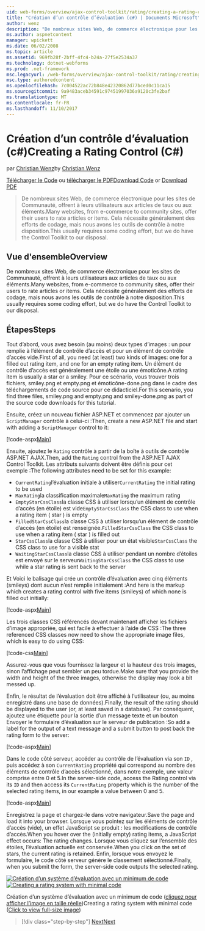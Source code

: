```yaml
---
uid: web-forms/overview/ajax-control-toolkit/rating/creating-a-rating-control-cs
title: "Création d’un contrôle d’évaluation (c#) | Documents Microsoft"
author: wenz
description: "De nombreux sites Web, de commerce électronique pour les sites de Communauté, offrent à leurs utilisateurs aux articles de taux ou aux éléments. Cela nécessite généralement des efforts de codage, mais nous avons le..."
ms.author: aspnetcontent
manager: wpickett
ms.date: 06/02/2008
ms.topic: article
ms.assetid: 969fb28f-2bff-4fc4-b24a-27f5e2534a37
ms.technology: dotnet-webforms
ms.prod: .net-framework
msc.legacyurl: /web-forms/overview/ajax-control-toolkit/rating/creating-a-rating-control-cs
msc.type: authoredcontent
ms.openlocfilehash: 7c004522ac72b848e42320862d77bced0c11ca15
ms.sourcegitcommit: 9a9483aceb34591c97451997036a9120c3fe2baf
ms.translationtype: MT
ms.contentlocale: fr-FR
ms.lasthandoff: 11/10/2017
---
```

<a name="creating-a-rating-control-c"></a><span data-ttu-id="678c8-104">Création d’un contrôle d’évaluation (c#)</span><span class="sxs-lookup"><span data-stu-id="678c8-104">Creating a Rating Control (C#)</span></span>
====================
<span data-ttu-id="678c8-105">par [Christian Wenz](https://github.com/wenz)</span><span class="sxs-lookup"><span data-stu-id="678c8-105">by [Christian Wenz](https://github.com/wenz)</span></span>

<span data-ttu-id="678c8-106">[Télécharger le Code](http://download.microsoft.com/download/9/3/f/93f8daea-bebd-4821-833b-95205389c7d0/rating0.cs.zip) ou [télécharger le PDF](http://download.microsoft.com/download/2/d/c/2dc10e34-6983-41d4-9c08-f78f5387d32b/rating0CS.pdf)</span><span class="sxs-lookup"><span data-stu-id="678c8-106">[Download Code](http://download.microsoft.com/download/9/3/f/93f8daea-bebd-4821-833b-95205389c7d0/rating0.cs.zip) or [Download PDF](http://download.microsoft.com/download/2/d/c/2dc10e34-6983-41d4-9c08-f78f5387d32b/rating0CS.pdf)</span></span>

> <span data-ttu-id="678c8-107">De nombreux sites Web, de commerce électronique pour les sites de Communauté, offrent à leurs utilisateurs aux articles de taux ou aux éléments.</span><span class="sxs-lookup"><span data-stu-id="678c8-107">Many websites, from e-commerce to community sites, offer their users to rate articles or items.</span></span> <span data-ttu-id="678c8-108">Cela nécessite généralement des efforts de codage, mais nous avons les outils de contrôle à notre disposition.</span><span class="sxs-lookup"><span data-stu-id="678c8-108">This usually requires some coding effort, but we do have the Control Toolkit to our disposal.</span></span>


## <a name="overview"></a><span data-ttu-id="678c8-109">Vue d'ensemble</span><span class="sxs-lookup"><span data-stu-id="678c8-109">Overview</span></span>

<span data-ttu-id="678c8-110">De nombreux sites Web, de commerce électronique pour les sites de Communauté, offrent à leurs utilisateurs aux articles de taux ou aux éléments.</span><span class="sxs-lookup"><span data-stu-id="678c8-110">Many websites, from e-commerce to community sites, offer their users to rate articles or items.</span></span> <span data-ttu-id="678c8-111">Cela nécessite généralement des efforts de codage, mais nous avons les outils de contrôle à notre disposition.</span><span class="sxs-lookup"><span data-stu-id="678c8-111">This usually requires some coding effort, but we do have the Control Toolkit to our disposal.</span></span>

## <a name="steps"></a><span data-ttu-id="678c8-112">Étapes</span><span class="sxs-lookup"><span data-stu-id="678c8-112">Steps</span></span>

<span data-ttu-id="678c8-113">Tout d’abord, vous avez besoin (au moins) deux types d’images : un pour remplie à l’élément de contrôle d’accès et pour un élément de contrôle d’accès vide.</span><span class="sxs-lookup"><span data-stu-id="678c8-113">First of all, you need (at least) two kinds of images: one for a filled out rating item, and one for an empty rating item.</span></span> <span data-ttu-id="678c8-114">Un élément de contrôle d’accès est généralement une étoile ou une émoticône.</span><span class="sxs-lookup"><span data-stu-id="678c8-114">A rating item is usually a star or a smiley.</span></span> <span data-ttu-id="678c8-115">Pour ce scénario, vous trouver trois fichiers, smiley.png et empty.png et émoticône-done.png dans le cadre des téléchargements de code source pour ce didacticiel.</span><span class="sxs-lookup"><span data-stu-id="678c8-115">For this scenario, you find three files, smiley.png and empty.png and smiley-done.png as part of the source code downloads for this tutorial.</span></span>

<span data-ttu-id="678c8-116">Ensuite, créez un nouveau fichier ASP.NET et commencez par ajouter un `ScriptManager` contrôle à celui-ci :</span><span class="sxs-lookup"><span data-stu-id="678c8-116">Then, create a new ASP.NET file and start with adding a `ScriptManager` control to it:</span></span>

[!code-aspx[Main](creating-a-rating-control-cs/samples/sample1.aspx)]

<span data-ttu-id="678c8-117">Ensuite, ajoutez le `Rating` contrôle à partir de la boîte à outils de contrôle ASP.NET AJAX.</span><span class="sxs-lookup"><span data-stu-id="678c8-117">Then, add the `Rating` control from the ASP.NET AJAX Control Toolkit.</span></span> <span data-ttu-id="678c8-118">Les attributs suivants doivent être définis pour cet exemple :</span><span class="sxs-lookup"><span data-stu-id="678c8-118">The following attributes need to be set for this example:</span></span>

- <span data-ttu-id="678c8-119">`CurrentRating`l’évaluation initiale à utiliser</span><span class="sxs-lookup"><span data-stu-id="678c8-119">`CurrentRating` the initial rating to be used</span></span>
- <span data-ttu-id="678c8-120">`MaxRating`la classification maximale</span><span class="sxs-lookup"><span data-stu-id="678c8-120">`MaxRating` the maximum rating</span></span>
- <span data-ttu-id="678c8-121">`EmptyStarCssClass`la classe CSS à utiliser lorsqu’un élément de contrôle d’accès (en étoile) est vide</span><span class="sxs-lookup"><span data-stu-id="678c8-121">`EmptyStarCssClass` the CSS class to use when a rating item ( star ) is empty</span></span>
- <span data-ttu-id="678c8-122">`FilledStarCssClass`la classe CSS à utiliser lorsqu’un élément de contrôle d’accès (en étoile) est renseignée.</span><span class="sxs-lookup"><span data-stu-id="678c8-122">`FilledStarCssClass` the CSS class to use when a rating item ( star ) is filled out</span></span>
- <span data-ttu-id="678c8-123">`StarCssClass`la classe CSS à utiliser pour un état visible</span><span class="sxs-lookup"><span data-stu-id="678c8-123">`StarCssClass` the CSS class to use for a visible stat</span></span>
- <span data-ttu-id="678c8-124">`WaitingStarCssClass`la classe CSS à utiliser pendant un nombre d’étoiles est envoyé sur le serveur</span><span class="sxs-lookup"><span data-stu-id="678c8-124">`WaitingStarCssClass` the CSS class to use while a star rating is sent back to the server</span></span>

<span data-ttu-id="678c8-125">Et Voici le balisage qui crée un contrôle d’évaluation avec cinq éléments (smileys) dont aucun n’est remplie initialement :</span><span class="sxs-lookup"><span data-stu-id="678c8-125">And here is the markup which creates a rating control with five items (smileys) of which none is filled out initially:</span></span>

[!code-aspx[Main](creating-a-rating-control-cs/samples/sample2.aspx)]

<span data-ttu-id="678c8-126">Les trois classes CSS référencés devant maintenant afficher les fichiers d’image appropriée, qui est facile à effectuer à l’aide de CSS :</span><span class="sxs-lookup"><span data-stu-id="678c8-126">The three referenced CSS classes now need to show the appropriate image files, which is easy to do using CSS:</span></span>

[!code-css[Main](creating-a-rating-control-cs/samples/sample3.css)]

<span data-ttu-id="678c8-127">Assurez-vous que vous fournissez la largeur et la hauteur des trois images, sinon l’affichage peut sembler un peu tordue.</span><span class="sxs-lookup"><span data-stu-id="678c8-127">Make sure that you provide the width and height of the three images, otherwise the display may look a bit messed up.</span></span>

<span data-ttu-id="678c8-128">Enfin, le résultat de l’évaluation doit être affiché à l’utilisateur (ou, au moins enregistré dans une base de données).</span><span class="sxs-lookup"><span data-stu-id="678c8-128">Finally, the result of the rating should be displayed to the user (or, at least saved in a database).</span></span> <span data-ttu-id="678c8-129">Par conséquent, ajoutez une étiquette pour la sortie d’un message texte et un bouton Envoyer le formulaire d’évaluation sur le serveur de publication :</span><span class="sxs-lookup"><span data-stu-id="678c8-129">So add a label for the output of a text message and a submit button to post back the rating form to the server:</span></span>

[!code-aspx[Main](creating-a-rating-control-cs/samples/sample4.aspx)]

<span data-ttu-id="678c8-130">Dans le code côté serveur, accéder au contrôle de l’évaluation via son `ID` , puis accédez à son `CurrentRating` propriété qui correspond au nombre des éléments de contrôle d’accès sélectionné, dans notre exemple, une valeur comprise entre 0 et 5.</span><span class="sxs-lookup"><span data-stu-id="678c8-130">In the server-side code, access the Rating control via its `ID` and then access its `CurrentRating` property which is the number of the selected rating items, in our example a value between 0 and 5.</span></span>

[!code-aspx[Main](creating-a-rating-control-cs/samples/sample5.aspx)]

<span data-ttu-id="678c8-131">Enregistrez la page et chargez-le dans votre navigateur.</span><span class="sxs-lookup"><span data-stu-id="678c8-131">Save the page and load it into your browser.</span></span> <span data-ttu-id="678c8-132">Lorsque vous pointez sur les éléments de contrôle d’accès (vide), un effet JavaScript se produit : les modifications de contrôle d’accès.</span><span class="sxs-lookup"><span data-stu-id="678c8-132">When you hover over the (initially empty) rating items, a JavaScript effect occurs: The rating changes.</span></span> <span data-ttu-id="678c8-133">Lorsque vous cliquez sur l’ensemble des étoiles, l’évaluation actuelle est conservée.</span><span class="sxs-lookup"><span data-stu-id="678c8-133">When you click on the set of stars, the current rating is retained.</span></span> <span data-ttu-id="678c8-134">Enfin, lorsque vous envoyez le formulaire, le code côté serveur génère le classement sélectionné.</span><span class="sxs-lookup"><span data-stu-id="678c8-134">Finally, when you submit the form, the server-side code outputs the selected rating.</span></span>


<span data-ttu-id="678c8-135">[![Création d’un système d’évaluation avec un minimum de code](creating-a-rating-control-cs/_static/image2.png)](creating-a-rating-control-cs/_static/image1.png)</span><span class="sxs-lookup"><span data-stu-id="678c8-135">[![Creating a rating system with minimal code](creating-a-rating-control-cs/_static/image2.png)](creating-a-rating-control-cs/_static/image1.png)</span></span>

<span data-ttu-id="678c8-136">Création d’un système d’évaluation avec un minimum de code ([cliquez pour afficher l’image en taille réelle](creating-a-rating-control-cs/_static/image3.png))</span><span class="sxs-lookup"><span data-stu-id="678c8-136">Creating a rating system with minimal code ([Click to view full-size image](creating-a-rating-control-cs/_static/image3.png))</span></span>

>[!div class="step-by-step"]
[<span data-ttu-id="678c8-137">Next</span><span class="sxs-lookup"><span data-stu-id="678c8-137">Next</span></span>](creating-a-rating-control-vb.md)
